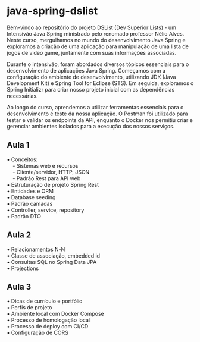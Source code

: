 # java-spring-dslist

Bem-vindo ao repositório do projeto DSList (Dev Superior Lists) - um Intensivão Java Spring ministrado pelo renomado 
professor Nélio Alves. Neste curso, mergulhamos no mundo do desenvolvimento Java Spring e exploramos a criação de uma 
aplicação para manipulação de uma lista de jogos de video game, juntamente com suas informações associadas. <br>

Durante o intensivão, foram abordados diversos tópicos essenciais para o desenvolvimento de aplicações Java Spring. 
Começamos com a configuração do ambiente de desenvolvimento, utilizando JDK (Java Development Kit) e Spring Tool
for Eclipse (STS). Em seguida, exploramos o Spring Initializr para criar nosso projeto inicial com as dependências necessárias.<br>

Ao longo do curso, aprendemos a utilizar ferramentas essenciais para o desenvolvimento e teste da nossa aplicação.
O Postman foi utilizado para testar e validar os endpoints da API, enquanto o Docker nos permitiu criar e gerenciar 
ambientes isolados para a execução dos nossos serviços.<br>

## Aula 1
• Conceitos:<br>
&nbsp; &nbsp; - Sistemas web e recursos <br>
&nbsp; &nbsp; - Cliente/servidor, HTTP, JSON <br>
&nbsp; &nbsp; - Padrão Rest para API web <br>
• Estruturação de projeto Spring Rest <br>
• Entidades e ORM <br>
• Database seeding <br>
• Padrão camadas <br>
• Controller, service, repository <br>
• Padrão DTO <br>

## Aula 2
• Relacionamentos N-N <br>
• Classe de associação, embedded id <br>
• Consultas SQL no Spring Data JPA <br>
• Projections <br>

## Aula 3
• Dicas de currículo e portfólio <br>
• Perfis de projeto <br>
• Ambiente local com Docker Compose <br>
• Processo de homologação local <br>
• Processo de deploy com CI/CD <br>
• Configuração de CORS <br>

